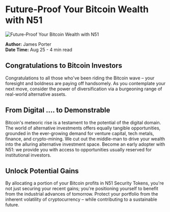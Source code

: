 # Future-Proof Your Bitcoin Wealth with N51

![Future-Proof Your Bitcoin Wealth with N51](https://uploads-ssl.webflow.com/665f9886cd4e586a9a14dc8c/6660ed9f02f428ae654ba043_news%204.jpg)

**Author:** James Porter  
**Date Time:** Aug 25 - 4 min read

## Congratulations to Bitcoin Investors

Congratulations to all those who've been riding the Bitcoin wave – your foresight and boldness are paying off handsomely. As you contemplate your next move, consider the power of diversification via a burgeoning range of real-world alternative assets.

## From Digital …. to Demonstrable

Bitcoin's meteoric rise is a testament to the potential of the digital domain. The world of alternative investments offers equally tangible opportunities, grounded in the ever-growing demand for venture capital, tech metals, finance, and crypto-mining. We cut out the middle-man to drive your wealth into the alluring alternative investment space. Become an early adopter with N51: we provide you with access to opportunities usually reserved for institutional investors.

## Unlock Potential Gains

By allocating a portion of your Bitcoin profits in N51 Security Tokens, you're not just securing your recent gains; you're positioning yourself to benefit from the industrial advances of tomorrow. Protect your portfolio from the inherent volatility of cryptocurrency – while contributing to a sustainable future.